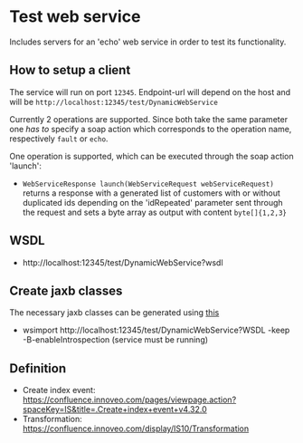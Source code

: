 # Test web service

Includes servers for an 'echo' web service in order to test its functionality.

## How to setup a client

The service will run on port `12345`. Endpoint-url will depend on the host and will be `http://localhost:12345/test/DynamicWebService`

Currently 2 operations are supported. Since both take the same parameter one *has to* specify a soap action which corresponds to
the operation name, respectively `fault` or `echo`.

One operation is supported, which can be executed through the soap action 'launch':

* `WebServiceResponse launch(WebServiceRequest webServiceRequest)` returns a response with a generated list of customers
with or without duplicated ids depending on the 'idRepeated' parameter sent through the request
and sets a byte array as output with content `byte[]{1,2,3}`

## WSDL
* http://localhost:12345/test/DynamicWebService?wsdl

## Create jaxb classes

The necessary jaxb classes can be generated using [this](schema.xsd)
* wsimport http://localhost:12345/test/DynamicWebService?WSDL -keep -B-enableIntrospection (service must be running)


## Definition
* Create index event: https://confluence.innoveo.com/pages/viewpage.action?spaceKey=IS&title=.Create+index+event+v4.32.0
* Transformation: https://confluence.innoveo.com/display/IS10/Transformation